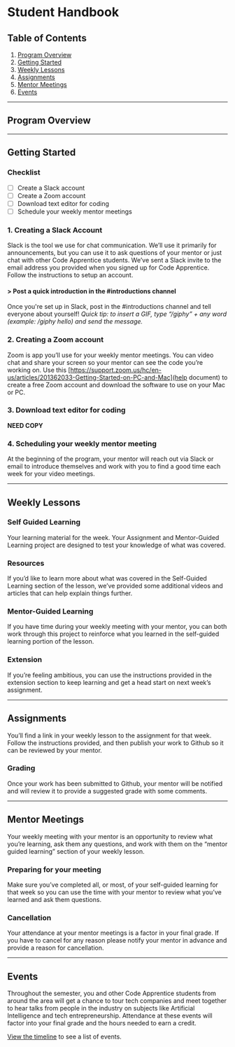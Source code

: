 # Student Handbook

## Table of Contents
1. [Program Overview](#program-overview)
2. [Getting Started](#getting-started)
3. [Weekly Lessons](#weekly-lessons)
4. [Assignments](#assignments)
5. [Mentor Meetings](#mentor-meetings)
6. [Events](#events)

---

## Program Overview

---

<a name="getting-started"></a>
## Getting Started

### Checklist
- [ ] Create a Slack account
- [ ] Create a Zoom account
- [ ] Download text editor for coding
- [ ] Schedule your weekly mentor meetings

### 1. Creating a Slack Account
Slack is the tool we use for chat communication. We’ll use it primarily for announcements, but you can use it to ask questions of your mentor or just chat with other Code Apprentice students. We’ve sent a Slack invite to the email address you provided when you signed up for Code Apprentice. Follow the instructions to setup an account.

#### > Post a quick introduction in the #introductions channel
Once you're set up in Slack, post in the #introductions channel and tell everyone about yourself! _Quick tip: to insert a GIF, type “/giphy” + any word (example: /giphy hello) and send the message._

### 2. Creating a Zoom account
Zoom is app you’ll use for your weekly mentor meetings. You can video chat and share your screen so your mentor can see the code you’re working on. Use this [https://support.zoom.us/hc/en-us/articles/201362033-Getting-Started-on-PC-and-Mac](help document) to create a free Zoom account and download the software to use on your Mac or PC.

### 3. Download text editor for coding
**NEED COPY**

### 4. Scheduling your weekly mentor meeting
At the beginning of the program, your mentor will reach out via Slack or email to introduce themselves and work with you to find a good time each week for your video meetings.

---

<a name="weekly-lessons"></a>
## Weekly Lessons

### Self Guided Learning
Your learning material for the week. Your Assignment and Mentor-Guided Learning project are designed to test your knowledge of what was covered.
  
### Resources
If you’d like to learn more about what was covered in the Self-Guided Learning section of the lesson, we’ve provided some additional videos and articles that can help explain things further.

### Mentor-Guided Learning
If you have time during your weekly meeting with your mentor, you can both work through this project to reinforce what you learned in the self-guided learning portion of the lesson. 
  
### Extension
If you’re feeling ambitious, you can use the instructions provided in the extension section to keep learning and get a head start on next week’s assignment.

---
<a name="assignments"></a>
## Assignments
You’ll find a link in your weekly lesson to the assignment for that week. Follow the instructions provided, and then publish your work to Github so it can be reviewed by your mentor. 

### Grading
Once your work has been submitted to Github, your mentor will be notified and will review it to provide a suggested grade with some comments.

---
<a name="mentor-meetings"></a>
## Mentor Meetings
Your weekly meeting with your mentor is an opportunity to review what you’re learning, ask them any questions, and work with them on the “mentor guided learning” section of your weekly lesson. 

### Preparing for your meeting
Make sure you’ve completed all, or most, of your self-guided learning for that week so you can use the time with your mentor to review what you’ve learned and ask them questions. 

### Cancellation
Your attendance at your mentor meetings is a factor in your final grade. If you have to cancel for any reason please notify your mentor in advance and provide a reason for cancellation.

---  
<a name="events"></a>
## Events
Throughout the semester, you and other Code Apprentice students from around the area will get a chance to tour tech companies and meet together to hear talks from people in the industry on subjects like Artificial Intelligence and tech entrepreneurship. Attendance at these events will factor into your final grade and the hours needed to earn a credit.

[View the timeline]() to see a list of events. 
